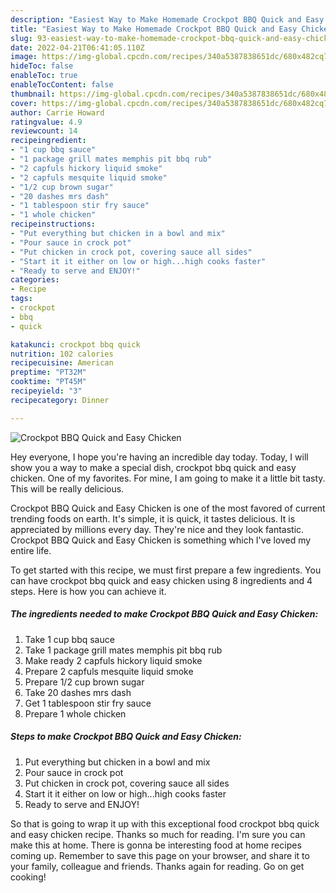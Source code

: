 ```yaml
---
description: "Easiest Way to Make Homemade Crockpot BBQ Quick and Easy Chicken"
title: "Easiest Way to Make Homemade Crockpot BBQ Quick and Easy Chicken"
slug: 93-easiest-way-to-make-homemade-crockpot-bbq-quick-and-easy-chicken
date: 2022-04-21T06:41:05.110Z
image: https://img-global.cpcdn.com/recipes/340a5387838651dc/680x482cq70/crockpot-bbq-quick-and-easy-chicken-recipe-main-photo.jpg
hideToc: false
enableToc: true
enableTocContent: false
thumbnail: https://img-global.cpcdn.com/recipes/340a5387838651dc/680x482cq70/crockpot-bbq-quick-and-easy-chicken-recipe-main-photo.jpg
cover: https://img-global.cpcdn.com/recipes/340a5387838651dc/680x482cq70/crockpot-bbq-quick-and-easy-chicken-recipe-main-photo.jpg
author: Carrie Howard
ratingvalue: 4.9
reviewcount: 14
recipeingredient:
- "1 cup bbq sauce"
- "1 package grill mates memphis pit bbq rub"
- "2 capfuls hickory liquid smoke"
- "2 capfuls mesquite liquid smoke"
- "1/2 cup brown sugar"
- "20 dashes mrs dash"
- "1 tablespoon stir fry sauce"
- "1 whole chicken"
recipeinstructions:
- "Put everything but chicken in a bowl and mix"
- "Pour sauce in crock pot"
- "Put chicken in crock pot, covering sauce all sides"
- "Start it it either on low or high...high cooks faster"
- "Ready to serve and ENJOY!"
categories:
- Recipe
tags:
- crockpot
- bbq
- quick

katakunci: crockpot bbq quick 
nutrition: 102 calories
recipecuisine: American
preptime: "PT32M"
cooktime: "PT45M"
recipeyield: "3"
recipecategory: Dinner

---
```



![Crockpot BBQ Quick and Easy Chicken](https://img-global.cpcdn.com/recipes/340a5387838651dc/680x482cq70/crockpot-bbq-quick-and-easy-chicken-recipe-main-photo.jpg)

Hey everyone, I hope you're having an incredible day today. Today, I will show you a way to make a special dish, crockpot bbq quick and easy chicken. One of my favorites. For mine, I am going to make it a little bit tasty. This will be really delicious.



Crockpot BBQ Quick and Easy Chicken is one of the most favored of current trending foods on earth. It's simple, it is quick, it tastes delicious. It is appreciated by millions every day. They're nice and they look fantastic. Crockpot BBQ Quick and Easy Chicken is something which I've loved my entire life.


To get started with this recipe, we must first prepare a few ingredients. You can have crockpot bbq quick and easy chicken using 8 ingredients and 4 steps. Here is how you can achieve it.

<!--inarticleads1-->

##### The ingredients needed to make Crockpot BBQ Quick and Easy Chicken:

1. Take 1 cup bbq sauce
1. Take 1 package grill mates memphis pit bbq rub
1. Make ready 2 capfuls hickory liquid smoke
1. Prepare 2 capfuls mesquite liquid smoke
1. Prepare 1/2 cup brown sugar
1. Take 20 dashes mrs dash
1. Get 1 tablespoon stir fry sauce
1. Prepare 1 whole chicken




<!--inarticleads2-->

##### Steps to make Crockpot BBQ Quick and Easy Chicken:

1. Put everything but chicken in a bowl and mix
1. Pour sauce in crock pot
1. Put chicken in crock pot, covering sauce all sides
1. Start it it either on low or high...high cooks faster
1. Ready to serve and ENJOY!



So that is going to wrap it up with this exceptional food crockpot bbq quick and easy chicken recipe. Thanks so much for reading. I'm sure you can make this at home. There is gonna be interesting food at home recipes coming up. Remember to save this page on your browser, and share it to your family, colleague and friends. Thanks again for reading. Go on get cooking!
